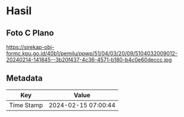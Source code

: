 # Hasil

## Foto C Plano

https://sirekap-obj-formc.kpu.go.id/40b1/pemilu/ppwp/51/04/03/20/09/5104032009012-20240214-141845--3b20f437-4c36-4571-b180-b4c0e60deccc.jpg


## Metadata

| Key        | Value               |
| ---------- | ------------------- |
| Time Stamp | 2024-02-15 07:00:44 |




